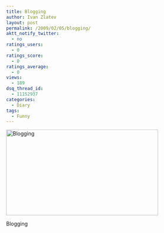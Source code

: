 ```yaml
---
title: Blogging
author: Ivan Zlatev
layout: post
permalink: /2009/02/05/blogging/
aktt_notify_twitter:
  - no
ratings_users:
  - 0
ratings_score:
  - 0
ratings_average:
  - 0
views:
  - 189
dsq_thread_id:
  - 11152937
categories:
  - Diary
tags:
  - Funny
---
```

<div id="attachment_312" style="width: 422px" class="wp-caption aligncenter">
  <a rel="attachment wp-att-312" href="{{ site.url }}/wp-content/uploads/2009/02/bbbtp21.jpg"><img class="size-full wp-image-312" title="Blogging" src="{{ site.url }}/wp-content/uploads/2009/02/bbbtp21.jpg" alt="Blogging" width="412" height="232" /></a>
  
  <p class="wp-caption-text">
    Blogging
  </p>
</div>